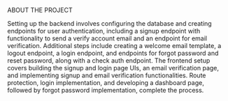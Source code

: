 ABOUT THE PROJECT

Setting up the backend involves configuring the database and creating endpoints for user authentication, including a signup endpoint with functionality to send a verify account email and an endpoint for email verification. Additional steps include creating a welcome email template, a logout endpoint, a login endpoint, and endpoints for forgot password and reset password, along with a check auth endpoint. The frontend setup covers building the signup and login page UIs, an email verification page, and implementing signup and email verification functionalities. Route protection, login implementation, and developing a dashboard page, followed by forgot password implementation, complete the process.
